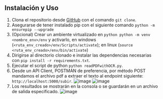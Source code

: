 ## Instalación y Uso
1. Clona el repositorio desde [GitHub](https://github.com/RicardoJGM/ocrReadPDF.git) con el comando `git clone`.
2. Asegurarse de tener instalado pip con el siguiente comando `python -m ensurepip --upgrade`
3. (Opcional) Crear un ambiente virtualizado en `python python -m venv <nombre_env>/env` y activarlo, en windows (`<ruta_env_creado>/env/Scripts/activate`); en linux (`source <ruta_env_creado>/env/bin/activate`)
4. Dirigirse al directorio clonado e instalar las dependencias necesarias con `pip install -r requirements.txt`.
5. Ejecutar el script de python `python readPDFwithOCR.py`.
6. Desde un API Client, POSTMAN de preferencia, por método POST mandamos el archivo pdf a extraer el texto al endpoint siguiente: `http://localhost:5000/subir`.
![image](https://github.com/RicardoJGM/ocrReadPDF/assets/112904134/602032a2-e237-4c77-9e12-d0a576badf3b)
![image](https://github.com/RicardoJGM/ocrReadPDF/assets/112904134/2e6fdbb9-f1f4-415b-a6f8-32c438e82e3f)
8. Los resultados se mostrarán en la consola o se guardarán en un archivo de salida especificado.
![image](https://github.com/RicardoJGM/ocrReadPDF/assets/112904134/17bcb990-9c48-425d-9f72-a3300c9add5b)
